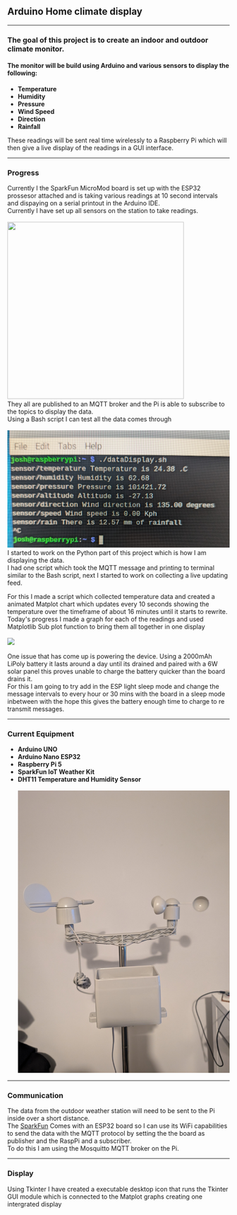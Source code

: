 ## Arduino Home climate display

---

### The goal of this project is to create an indoor and outdoor climate monitor.
#### The monitor will be build using Arduino and various sensors to display the following:

- **Temperature**
- **Humidity** 
- **Pressure** 
- **Wind Speed**
- **Direction**
- **Rainfall**


These readings will be sent real time wirelessly to a Raspberry Pi which will then give a live display of the readings in a GUI interface. 

---

### Progress

Currently I the SparkFun MicroMod board is set up with the ESP32 prossesor attached and is taking various readings at 10 second intervals and dispaying on a serial printout in the Arduino IDE. <br>Currently I have set up all sensors on the station to take readings.<br><br><img src="Images/Data_On_Serial.jpg" width="400" height="400"><br> They all are published to an MQTT broker and the Pi is able to subscribe to the topics to display the data.<br>Using a Bash script I can test all the data comes through<br><br><img src="Images/RasPi_Bash_Display.jpg"><br>
I started to work on the Python part of this project which is how I am displaying the data.<br> I had one script which took the MQTT message and printing to terminal similar to the Bash script, next I started to work on collecting a live updating feed. 

For this I made a script which collected temperature data and created a animated Matplot chart which updates every 10 seconds showing the temperature over the timeframe of about 16 minutes until it starts to rewrite.<br>Today's progress I made a graph for each of the readings and used Matplotlib Sub plot function to bring them all together in one display<br><br><img src="Images/live_graph.jpg"> 


One issue that has come up is powering the device. Using a 2000mAh LiPoly battery it lasts around a day until its drained and paired with a 6W solar panel this proves unable to charge the battery quicker than the board drains it.<br> For this I am going to try add in the ESP light sleep mode and change the message intervals to every hour or 30 mins with the board in a sleep mode inbetween with the hope this gives the battery enough time to charge to re transmit messages.<br>

--- 

### Current Equipment 

- **Arduino UNO**
- **Arduino Nano ESP32**
- **Raspberry Pi 5**
- **SparkFun IoT Weather Kit**
- **DHT11 Temperature and Humidity Sensor**<br>
<br><img src="Images/Station.jpg"><br>
---

### Communication

The data from the outdoor weather station will need to be sent to the Pi inside over a short distance.<br> The [SparkFun](https://thepihut.com/products/sparkfun-arduino-iot-weather-station) Comes with an ESP32 board so I can use its WiFi capabilities to send the data with the MQTT protocol by setting the the board as publisher and the RaspPi and a subscriber.<br> To do this I am using the Mosquitto MQTT broker on the Pi. 

---
### Display


Using Tkinter I have created a executable desktop icon that runs the Tkinter GUI module which is connected to the Matplot graphs creating one intergrated display 


